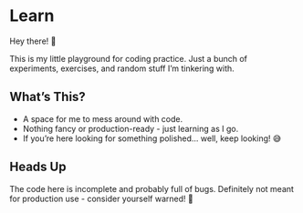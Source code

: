 # Learn

Hey there! 👋

This is my little playground for coding practice. Just a bunch of experiments, exercises, and random stuff I’m tinkering with.


## What’s This?

- A space for me to mess around with code.
- Nothing fancy or production-ready - just learning as I go.
- If you’re here looking for something polished... well, keep looking! 😅


## Heads Up

The code here is incomplete and probably full of bugs. Definitely not meant for production use - consider yourself warned! 🚧

